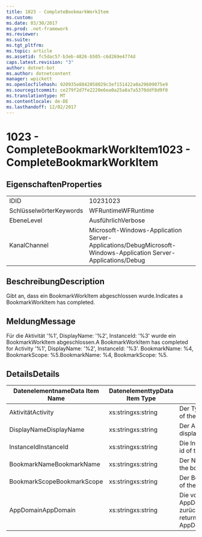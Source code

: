 ```yaml
---
title: 1023 - CompleteBookmarkWorkItem
ms.custom: 
ms.date: 03/30/2017
ms.prod: .net-framework
ms.reviewer: 
ms.suite: 
ms.tgt_pltfrm: 
ms.topic: article
ms.assetid: fc5dac57-b3eb-4826-b505-c6d269e4774d
caps.latest.revision: "3"
author: dotnet-bot
ms.author: dotnetcontent
manager: wpickett
ms.openlocfilehash: 920935e8842058029c3ef151422a0a29609075e9
ms.sourcegitcommit: ce279f2d7fe2220e6ea0a25a8a7a5370ddf8d9f0
ms.translationtype: MT
ms.contentlocale: de-DE
ms.lasthandoff: 12/02/2017
---
```

# <a name="1023---completebookmarkworkitem"></a><span data-ttu-id="12362-102">1023 - CompleteBookmarkWorkItem</span><span class="sxs-lookup"><span data-stu-id="12362-102">1023 - CompleteBookmarkWorkItem</span></span>
## <a name="properties"></a><span data-ttu-id="12362-103">Eigenschaften</span><span class="sxs-lookup"><span data-stu-id="12362-103">Properties</span></span>  
  
|||  
|-|-|  
|<span data-ttu-id="12362-104">ID</span><span class="sxs-lookup"><span data-stu-id="12362-104">ID</span></span>|<span data-ttu-id="12362-105">1023</span><span class="sxs-lookup"><span data-stu-id="12362-105">1023</span></span>|  
|<span data-ttu-id="12362-106">Schlüsselwörter</span><span class="sxs-lookup"><span data-stu-id="12362-106">Keywords</span></span>|<span data-ttu-id="12362-107">WFRuntime</span><span class="sxs-lookup"><span data-stu-id="12362-107">WFRuntime</span></span>|  
|<span data-ttu-id="12362-108">Ebene</span><span class="sxs-lookup"><span data-stu-id="12362-108">Level</span></span>|<span data-ttu-id="12362-109">Ausführlich</span><span class="sxs-lookup"><span data-stu-id="12362-109">Verbose</span></span>|  
|<span data-ttu-id="12362-110">Kanal</span><span class="sxs-lookup"><span data-stu-id="12362-110">Channel</span></span>|<span data-ttu-id="12362-111">Microsoft-Windows-Application Server-Applications/Debug</span><span class="sxs-lookup"><span data-stu-id="12362-111">Microsoft-Windows-Application Server-Applications/Debug</span></span>|  
  
## <a name="description"></a><span data-ttu-id="12362-112">Beschreibung</span><span class="sxs-lookup"><span data-stu-id="12362-112">Description</span></span>  
 <span data-ttu-id="12362-113">Gibt an, dass ein BookmarkWorkItem abgeschlossen wurde.</span><span class="sxs-lookup"><span data-stu-id="12362-113">Indicates a BookmarkWorkItem has completed.</span></span>  
  
## <a name="message"></a><span data-ttu-id="12362-114">Meldung</span><span class="sxs-lookup"><span data-stu-id="12362-114">Message</span></span>  
 <span data-ttu-id="12362-115">Für die Aktivität '%1', DisplayName: '%2', InstanceId: '%3' wurde ein BookmarkWorkItem abgeschlossen.</span><span class="sxs-lookup"><span data-stu-id="12362-115">A BookmarkWorkItem has completed for Activity '%1', DisplayName: '%2', InstanceId: '%3'.</span></span> <span data-ttu-id="12362-116">BookmarkName: %4, BookmarkScope: %5.</span><span class="sxs-lookup"><span data-stu-id="12362-116">BookmarkName: %4, BookmarkScope: %5.</span></span>  
  
## <a name="details"></a><span data-ttu-id="12362-117">Details</span><span class="sxs-lookup"><span data-stu-id="12362-117">Details</span></span>  
  
|<span data-ttu-id="12362-118">Datenelementname</span><span class="sxs-lookup"><span data-stu-id="12362-118">Data Item Name</span></span>|<span data-ttu-id="12362-119">Datenelementtyp</span><span class="sxs-lookup"><span data-stu-id="12362-119">Data Item Type</span></span>|<span data-ttu-id="12362-120">Beschreibung</span><span class="sxs-lookup"><span data-stu-id="12362-120">Description</span></span>|  
|--------------------|--------------------|-----------------|  
|<span data-ttu-id="12362-121">Aktivität</span><span class="sxs-lookup"><span data-stu-id="12362-121">Activity</span></span>|<span data-ttu-id="12362-122">xs:string</span><span class="sxs-lookup"><span data-stu-id="12362-122">xs:string</span></span>|<span data-ttu-id="12362-123">Der Typname der Aktivität.</span><span class="sxs-lookup"><span data-stu-id="12362-123">The type name of the activity.</span></span>|  
|<span data-ttu-id="12362-124">DisplayName</span><span class="sxs-lookup"><span data-stu-id="12362-124">DisplayName</span></span>|<span data-ttu-id="12362-125">xs:string</span><span class="sxs-lookup"><span data-stu-id="12362-125">xs:string</span></span>|<span data-ttu-id="12362-126">Der Anzeigename der Aktivität.</span><span class="sxs-lookup"><span data-stu-id="12362-126">The display name of the activity.</span></span>|  
|<span data-ttu-id="12362-127">InstanceId</span><span class="sxs-lookup"><span data-stu-id="12362-127">InstanceId</span></span>|<span data-ttu-id="12362-128">xs:string</span><span class="sxs-lookup"><span data-stu-id="12362-128">xs:string</span></span>|<span data-ttu-id="12362-129">Die Instanz-ID der Aktivität.</span><span class="sxs-lookup"><span data-stu-id="12362-129">The instance id of the activity.</span></span>|  
|<span data-ttu-id="12362-130">BookmarkName</span><span class="sxs-lookup"><span data-stu-id="12362-130">BookmarkName</span></span>|<span data-ttu-id="12362-131">xs:string</span><span class="sxs-lookup"><span data-stu-id="12362-131">xs:string</span></span>|<span data-ttu-id="12362-132">Der Name des Lesezeichens.</span><span class="sxs-lookup"><span data-stu-id="12362-132">The name of the bookmark.</span></span>|  
|<span data-ttu-id="12362-133">BookmarkScope</span><span class="sxs-lookup"><span data-stu-id="12362-133">BookmarkScope</span></span>|<span data-ttu-id="12362-134">xs:string</span><span class="sxs-lookup"><span data-stu-id="12362-134">xs:string</span></span>|<span data-ttu-id="12362-135">Der Bereich des Lesezeichens.</span><span class="sxs-lookup"><span data-stu-id="12362-135">The scope of the bookmark.</span></span>|  
|<span data-ttu-id="12362-136">AppDomain</span><span class="sxs-lookup"><span data-stu-id="12362-136">AppDomain</span></span>|<span data-ttu-id="12362-137">xs:string</span><span class="sxs-lookup"><span data-stu-id="12362-137">xs:string</span></span>|<span data-ttu-id="12362-138">Die von AppDomain.CurrentDomain.FriendlyName zurückgegebene Zeichenfolge.</span><span class="sxs-lookup"><span data-stu-id="12362-138">The string returned by AppDomain.CurrentDomain.FriendlyName.</span></span>|
